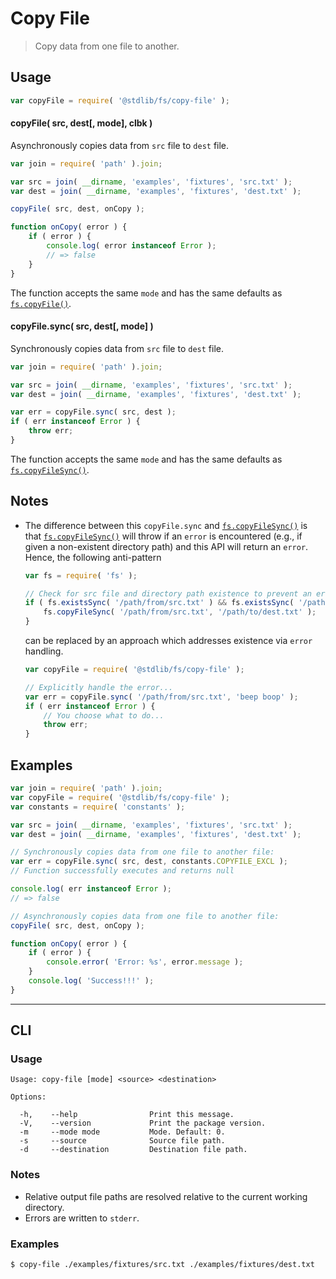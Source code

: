 <!--

@license Apache-2.0

Copyright (c) 2018 The Stdlib Authors.

Licensed under the Apache License, Version 2.0 (the "License");
you may not use this file except in compliance with the License.
You may obtain a copy of the License at

   http://www.apache.org/licenses/LICENSE-2.0

Unless required by applicable law or agreed to in writing, software
distributed under the License is distributed on an "AS IS" BASIS,
WITHOUT WARRANTIES OR CONDITIONS OF ANY KIND, either express or implied.
See the License for the specific language governing permissions and
limitations under the License.

-->

# Copy File

> Copy data from one file to another.

<section class="usage">

## Usage

```javascript
var copyFile = require( '@stdlib/fs/copy-file' );
```

#### copyFile( src, dest\[, mode], clbk )

Asynchronously copies data from `src` file to `dest` file.

```javascript
var join = require( 'path' ).join;

var src = join( __dirname, 'examples', 'fixtures', 'src.txt' );
var dest = join( __dirname, 'examples', 'fixtures', 'dest.txt' );

copyFile( src, dest, onCopy );

function onCopy( error ) {
    if ( error ) {
        console.log( error instanceof Error );
        // => false
    }
}
```

The function accepts the same `mode` and has the same defaults as [`fs.copyFile()`][node-fs].

#### copyFile.sync( src, dest\[, mode] )

Synchronously copies data from `src` file to `dest` file.

```javascript
var join = require( 'path' ).join;

var src = join( __dirname, 'examples', 'fixtures', 'src.txt' );
var dest = join( __dirname, 'examples', 'fixtures', 'dest.txt' );

var err = copyFile.sync( src, dest );
if ( err instanceof Error ) {
    throw err;
}
```

The function accepts the same `mode` and has the same defaults as [`fs.copyFileSync()`][node-fs].

</section>

<!-- /.usage -->

<section class="notes">

## Notes

-   The difference between this `copyFile.sync` and [`fs.copyFileSync()`][node-fs] is that [`fs.copyFileSync()`][node-fs] will throw if an `error` is encountered (e.g., if given a non-existent directory path) and this API will return an `error`. Hence, the following anti-pattern

    <!-- eslint-disable node/no-sync -->

    ```javascript
    var fs = require( 'fs' );

    // Check for src file and directory path existence to prevent an error being thrown...
    if ( fs.existsSync( '/path/from/src.txt' ) && fs.existsSync( '/path/to' ) ) {
        fs.copyFileSync( '/path/from/src.txt', '/path/to/dest.txt' );
    }
    ```

    can be replaced by an approach which addresses existence via `error` handling.

    <!-- eslint-disable node/no-sync -->

    ```javascript
    var copyFile = require( '@stdlib/fs/copy-file' );

    // Explicitly handle the error...
    var err = copyFile.sync( '/path/from/src.txt', 'beep boop' );
    if ( err instanceof Error ) {
        // You choose what to do...
        throw err;
    }
    ```

</section>

<!-- /.notes -->

<section class="examples">

## Examples

<!-- eslint no-undef: "error" -->

```javascript
var join = require( 'path' ).join;
var copyFile = require( '@stdlib/fs/copy-file' );
var constants = require( 'constants' );

var src = join( __dirname, 'examples', 'fixtures', 'src.txt' );
var dest = join( __dirname, 'examples', 'fixtures', 'dest.txt' );

// Synchronously copies data from one file to another file:
var err = copyFile.sync( src, dest, constants.COPYFILE_EXCL );
// Function successfully executes and returns null

console.log( err instanceof Error );
// => false

// Asynchronously copies data from one file to another file:
copyFile( src, dest, onCopy );

function onCopy( error ) {
    if ( error ) {
        console.error( 'Error: %s', error.message );
    }
    console.log( 'Success!!!' );
}
```

</section>

<!-- /.examples -->

* * *

<section class="cli">

## CLI

<section class="usage">

### Usage

```text
Usage: copy-file [mode] <source> <destination>

Options:

  -h,    --help                Print this message.
  -V,    --version             Print the package version.
  -m     --mode mode           Mode. Default: 0.
  -s     --source              Source file path.
  -d     --destination         Destination file path.
```

</section>

<!-- /.usage -->

<section class="notes">

### Notes

-   Relative output file paths are resolved relative to the current working directory.
-   Errors are written to `stderr`.

</section>

<!-- /.notes -->

<section class="examples">

### Examples

```bash
$ copy-file ./examples/fixtures/src.txt ./examples/fixtures/dest.txt
```

</section>

<!-- /.examples -->

</section>

<!-- /.cli -->

<!-- Section for related `stdlib` packages. Do not manually edit this section, as it is automatically populated. -->

<section class="related">

</section>

<!-- /.related -->

<!-- Section for all links. Make sure to keep an empty line after the `section` element and another before the `/section` close. -->

<section class="links">

[node-fs]: https://nodejs.org/api/fs.html

[@stdlib/buffer/ctor]: https://github.com/stdlib-js/stdlib/tree/develop/lib/node_modules/%40stdlib/buffer/ctor

[standard-stream]: https://en.wikipedia.org/wiki/Pipeline_%28Unix%29

</section>

<!-- /.links -->

